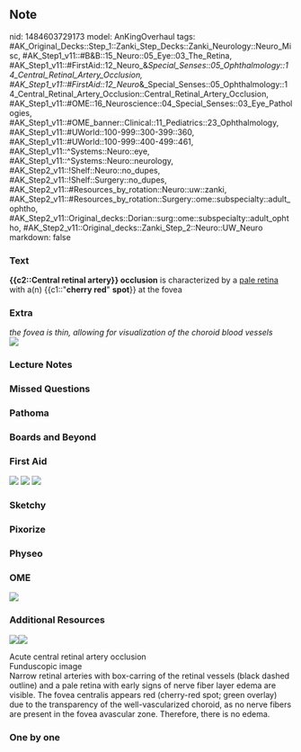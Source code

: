 ## Note
nid: 1484603729173
model: AnKingOverhaul
tags: #AK_Original_Decks::Step_1::Zanki_Step_Decks::Zanki_Neurology::Neuro_Misc, #AK_Step1_v11::#B&B::15_Neuro::05_Eye::03_The_Retina, #AK_Step1_v11::#FirstAid::12_Neuro_&_Special_Senses::05_Ophthalmology::14_Central_Retinal_Artery_Occlusion, #AK_Step1_v11::#FirstAid::12_Neuro_&_Special_Senses::05_Ophthalmology::14_Central_Retinal_Artery_Occlusion::Central_Retinal_Artery_Occlusion, #AK_Step1_v11::#OME::16_Neuroscience::04_Special_Senses::03_Eye_Pathologies, #AK_Step1_v11::#OME_banner::Clinical::11_Pediatrics::23_Ophthalmology, #AK_Step1_v11::#UWorld::100-999::300-399::360, #AK_Step1_v11::#UWorld::100-999::400-499::461, #AK_Step1_v11::^Systems::Neuro::eye, #AK_Step1_v11::^Systems::Neuro::neurology, #AK_Step2_v11::!Shelf::Neuro::no_dupes, #AK_Step2_v11::!Shelf::Surgery::no_dupes, #AK_Step2_v11::#Resources_by_rotation::Neuro::uw::zanki, #AK_Step2_v11::#Resources_by_rotation::Surgery::ome::subspecialty::adult_ophtho, #AK_Step2_v11::Original_decks::Dorian::surg::ome::subspecialty::adult_ophtho, #AK_Step2_v11::Original_decks::Zanki_Step_2::Neuro::UW_Neuro
markdown: false

### Text
<div>
  <b>{{c2::Central retinal artery}} occlusion</b> is characterized
  by a <u>pale retina</u> with a(n) {{c1::"<b>cherry red</b>"
  <b>spot</b>}} at the fovea
</div>

### Extra
<div>
  <i>the fovea is thin, allowing for visualization of the choroid
  blood vessels</i>
</div>
<div><img src="paste-270140558016726.jpg"></div>

### Lecture Notes


### Missed Questions


### Pathoma


### Boards and Beyond


### First Aid
<img src="tmpg2PDte.png"> <img src="tmpsazLnu.png"> <img src=
"tmpaUTieG.png">

### Sketchy


### Pixorize


### Physeo


### OME
<div class="ome-widget">
  <a href=
  "https://onlinemeded.org/spa/pediatrics/ophthalmology/acquire?ref=anki">
  <img src="_OME_AnkiFlashcards_Lesson_3.png"></a>
</div>

### Additional Resources
<img src="big_5081d92b31163.jpg" class="resizer"><img src=
"5081d92b31163.jpg" class="resizer">
<div>
  <div>
    <div>
      Acute central retinal artery occlusion
    </div>
  </div>
  <div>
    <div>
      <div>
        Funduscopic image
      </div>
      <div>
        Narrow retinal arteries with box-carring of the retinal
        vessels (black dashed outline) and a pale retina with early
        signs of nerve fiber layer edema are visible. The fovea
        centralis appears red (cherry-red spot; green overlay) due
        to the transparency of the well-vascularized choroid, as no
        nerve fibers are present in the fovea avascular zone.
        Therefore, there is no edema.
      </div>
    </div>
  </div>
</div>

### One by one

